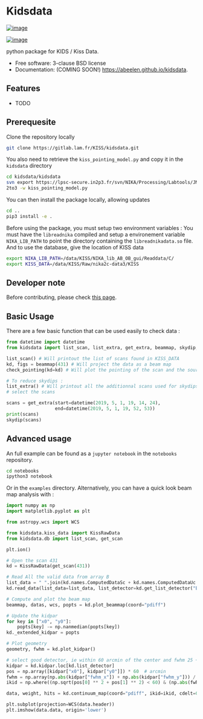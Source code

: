 Kidsdata
========

[![image](https://img.shields.io/travis/abeelen/kidsdata.svg)](https://travis-ci.org/abeelen/kidsdata)

[![image](https://img.shields.io/pypi/v/kidsdata.svg)](https://pypi.python.org/pypi/kidsdata)

python package for KIDS / Kiss Data.

-   Free software: 3-clause BSD license
-   Documentation: (COMING SOON!) <https://abeelen.github.io/kidsdata>.

Features
--------

-   TODO


## Prerequesite

Clone the repository locally
```bash
git clone https://gitlab.lam.fr/KISS/kidsdata.git
```

You also need to retrieve the `kiss_pointing_model.py` and copy it in the `kidsdata` directory

```bash
cd kidsdata/kidsdata
svn export https://lpsc-secure.in2p3.fr/svn/NIKA/Processing/Labtools/JM/KISS/kiss_pointing_model.py
2to3 -w kiss_pointing_model.py
```

You can then install the package locally, allowing updates
```bash
cd ..
pip3 install -e .
```

Before using the package, you must setup two environment variables :
You must have the `libreadnika` compiled and setup a environement variable `NIKA_LIB_PATH` to point the directory containing the `libreadnikadata.so` file. And to use the database, give the location of KISS data


```bash
export NIKA_LIB_PATH=/data/KISS/NIKA_lib_AB_OB_gui/Readdata/C/
export KISS_DATA=/data/KISS/Raw/nika2c-data3/KISS
```

## Developer note

Before contributing, please check [this page](./developer_note.md).


## Basic Usage
There are a few basic function that can be used easily to check data :
```python
from datetime import datetime
from kidsdata import list_scan, list_extra, get_extra, beammap, skydip, check_pointing

list_scan() # Will printout the list of scans found in KISS_DATA
kd, figs = beammap(431) # Will project the data as a beam map
check_pointing(kd=kd) # Will plot the pointing of the scan and the source reusing the previously read KissRawData object

# To reduce skydips :
list_extra() # Will printout all the additionnal scans used for skydips in KISS_DATA
# select the scans

scans = get_extra(start=datetime(2019, 5, 1, 19, 14, 24),
                  end=datetime(2019, 5, 1, 19, 52, 53))
print(scans)
skydip(scans)
```
## Advanced usage


An full example can be found as a `jupyter notebook` in the `notebooks` repository.

```bash
cd notebooks
ipython3 notebook
```

Or in the `examples` directory. Alternatively, you can have a quick look beam map analysis with :

```python
import numpy as np
import matplotlib.pyplot as plt

from astropy.wcs import WCS

from kidsdata.kiss_data import KissRawData
from kidsdata.db import list_scan, get_scan

plt.ion()

# Open the scan 431
kd = KissRawData(get_scan(431))

# Read All the valid data from array B
list_data = " ".join(kd.names.ComputedDataSc + kd.names.ComputedDataUc + ["I", "Q"])
kd.read_data(list_data=list_data, list_detector=kd.get_list_detector("B", flag=0), silent=True)

# Compute and plot the beam map
beammap, datas, wcs, popts = kd.plot_beammap(coord="pdiff")

# Update the kidpar
for key in ["x0", "y0"]:
    popts[key] -= np.nanmedian(popts[key])
kd._extended_kidpar = popts

# Plot geometry
geometry, fwhm = kd.plot_kidpar()

# select good detector, ie within 60 arcmin of the center and fwhm 25 +- 10
kidpar = kd.kidpar.loc[kd.list_detector]
pos = np.array([kidpar["x0"], kidpar["y0"]]) * 60  # arcmin
fwhm = np.array(np.abs(kidpar["fwhm_x"]) + np.abs(kidpar["fwhm_y"])) / 2 * 60
ikid = np.where((np.sqrt(pos[0] ** 2 + pos[1] ** 2) < 60) & (np.abs(fwhm - 25) < 10))[0]

data, weight, hits = kd.continuum_map(coord="pdiff", ikid=ikid, cdelt=0.05)

plt.subplot(projection=WCS(data.header))
plt.imshow(data.data, origin='lower')

```

